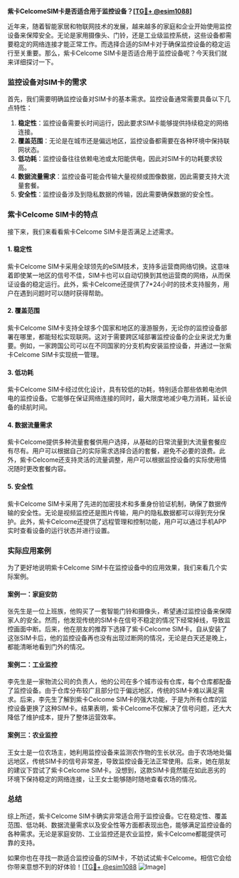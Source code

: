 **紫卡CelcomeSIM卡是否适合用于监控设备？[[TG💪+ @esim1088](https://t.me/s/esim1088)]**

近年来，随着智能家居和物联网技术的发展，越来越多的家庭和企业开始使用监控设备来保障安全。无论是家用摄像头、门铃，还是工业级监控系统，这些设备都需要稳定的网络连接才能正常工作。而选择合适的SIM卡对于确保监控设备的稳定运行至关重要。那么，紫卡Celcome SIM卡是否适合用于监控设备呢？今天我们就来详细探讨一下。

### 监控设备对SIM卡的需求

首先，我们需要明确监控设备对SIM卡的基本需求。监控设备通常需要具备以下几点特性：

1. **稳定性**：监控设备需要长时间运行，因此要求SIM卡能够提供持续稳定的网络连接。
2. **覆盖范围**：无论是在城市还是偏远地区，监控设备都需要在各种环境中保持联网状态。
3. **低功耗**：监控设备往往依赖电池或太阳能供电，因此对SIM卡的功耗要求较高。
4. **数据流量需求**：监控设备可能会传输大量视频或图像数据，因此需要支持大流量套餐。
5. **安全性**：监控设备涉及到隐私数据的传输，因此需要确保数据的安全性。

### 紫卡Celcome SIM卡的特点

接下来，我们来看看紫卡Celcome SIM卡是否满足上述需求。

#### 1. 稳定性
紫卡Celcome SIM卡采用全球领先的eSIM技术，支持多运营商网络切换。这意味着即使某一地区的信号不佳，SIM卡也可以自动切换到其他运营商的网络，从而保证设备的稳定运行。此外，紫卡Celcome还提供了7*24小时的技术支持服务，用户在遇到问题时可以随时获得帮助。

#### 2. 覆盖范围
紫卡Celcome SIM卡支持全球多个国家和地区的漫游服务，无论你的监控设备部署在哪里，都能轻松实现联网。这对于需要跨区域部署监控设备的企业来说尤为重要。例如，一家跨国公司可以在不同国家的分支机构安装监控设备，并通过一张紫卡Celcome SIM卡实现统一管理。

#### 3. 低功耗
紫卡Celcome SIM卡经过优化设计，具有较低的功耗，特别适合那些依赖电池供电的监控设备。它能够在保证网络连接的同时，最大限度地减少电力消耗，延长设备的续航时间。

#### 4. 数据流量需求
紫卡Celcome提供多种流量套餐供用户选择，从基础的日常流量到大流量套餐应有尽有。用户可以根据自己的实际需求选择合适的套餐，避免不必要的浪费。此外，紫卡Celcome还支持灵活的流量调整，用户可以根据监控设备的实际使用情况随时更改套餐内容。

#### 5. 安全性
紫卡Celcome SIM卡采用了先进的加密技术和多重身份验证机制，确保了数据传输的安全性。无论是视频监控还是图片传输，用户的隐私数据都可以得到充分保护。此外，紫卡Celcome还提供了远程管理和控制功能，用户可以通过手机APP实时查看设备的运行状态并进行设置。

### 实际应用案例

为了更好地说明紫卡Celcome SIM卡在监控设备中的应用效果，我们来看几个实际案例。

#### 案例一：家庭安防
张先生是一位上班族，他购买了一套智能门铃和摄像头，希望通过监控设备来保障家人的安全。然而，他发现传统的SIM卡在信号不稳定的情况下经常掉线，导致监控画面中断。后来，他在朋友的推荐下选择了紫卡Celcome SIM卡。自从安装了这张SIM卡后，他的监控设备再也没有出现过断网的情况，无论是白天还是晚上，都能清晰地看到门外的情况。

#### 案例二：工业监控
李先生是一家物流公司的负责人，他的公司在多个城市设有仓库，每个仓库都配备了监控设备。由于仓库分布较广且部分位于偏远地区，传统的SIM卡难以满足需求。后来，李先生了解到紫卡Celcome SIM卡的强大功能，于是为所有仓库的监控设备更换了这种SIM卡。结果表明，紫卡Celcome不仅解决了信号问题，还大大降低了维护成本，提升了整体运营效率。

#### 案例三：农业监控
王女士是一位农场主，她利用监控设备来监测农作物的生长状况。由于农场地处偏远地区，传统SIM卡的信号非常差，导致监控设备无法正常使用。后来，她在朋友的建议下尝试了紫卡Celcome SIM卡。没想到，这款SIM卡竟然能在如此恶劣的环境下保持稳定的网络连接，让王女士能够随时随地查看农场的情况。

### 总结

综上所述，紫卡Celcome SIM卡确实非常适合用于监控设备。它在稳定性、覆盖范围、低功耗、数据流量需求以及安全性等方面都表现出色，能够满足监控设备的各种需求。无论是家庭安防、工业监控还是农业监控，紫卡Celcome都能提供可靠的支持。

如果你也在寻找一款适合监控设备的SIM卡，不妨试试紫卡Celcome。相信它会给你带来意想不到的好体验！[[TG💪+ @esim1088](https://t.me/s/esim1088) ![Image](https://i.postimg.cc/4NQfJmqS/Snipaste-2025-05-13-00-14-12.png)]